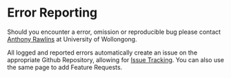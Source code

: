 Error Reporting
===============

Should you encounter a error, omission or reproducible bug please contact [Anthony Rawlins](mailto:anthony_rawlins@uow.edu.au) at University of Wollongong.

<!-- Inline error reporting is as simple as clicking the green *OK* button on reported errors. Clicking *Cancel* will not send a bug report. -->

All logged and reported errors automatically create an issue on the appropriate Github Repository, allowing for [Issue Tracking](https://github.com/AnthonyRawlinsUoM/pba_web/issues). You can also use the same page to add Feature Requests.